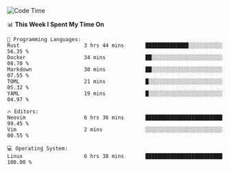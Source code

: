 <!-- [![Top Langs](https://github-readme-stats.vercel.app/api/top-langs/?username=gagahsyuja&theme=dracula&hide_border=true&border_radius=7)](https://github.com/anuraghazra/github-readme-stats) -->

<!--START_SECTION:waka-->
![Code Time](http://img.shields.io/badge/Code%20Time-940%20hrs%203%20mins-blue)

📊 **This Week I Spent My Time On** 

```text
💬 Programming Languages: 
Rust                     3 hrs 44 mins       ██████████████░░░░░░░░░░░   56.35 % 
Docker                   34 mins             ██░░░░░░░░░░░░░░░░░░░░░░░   08.70 % 
Markdown                 30 mins             ██░░░░░░░░░░░░░░░░░░░░░░░   07.55 % 
TOML                     21 mins             █░░░░░░░░░░░░░░░░░░░░░░░░   05.32 % 
YAML                     19 mins             █░░░░░░░░░░░░░░░░░░░░░░░░   04.97 % 

🔥 Editors: 
Neovim                   6 hrs 36 mins       █████████████████████████   99.45 % 
Vim                      2 mins              ░░░░░░░░░░░░░░░░░░░░░░░░░   00.55 % 

💻 Operating System: 
Linux                    6 hrs 38 mins       █████████████████████████   100.00 % 
```


<!--END_SECTION:waka-->
